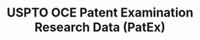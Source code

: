 ---
bigquery: https://console.cloud.google.com/bigquery?p=patents-public-data&d=uspto_oce_pair&page=dataset
citation: 'Graham, S. Marco, A., and Miller, A. (2015). “The USPTO Patent Examination
  Research Dataset: A Window on the Process of Patent Examination.”'
contributors: Graham, S. Marco, A., Miller, A.
cost: None
description: The latest version of PatEx (referred to below as the 2020 release) contains
  detailed information on nearly 11.9 million publicly-viewable provisional and non-provisional
  patent applications to the USPTO and over 4.6 million Patent Cooperation Treaty
  (PCT) applications. It is based on data that OCE downloaded from the Patent Examination
  Data System (PEDS) in April, 2021. The PEDS data are sourced from Public PAIR. The
  first time that OCE used PEDS as the basis of PatEx was for the 2019 release. We
  took the PEDS data and organized it into the familiar PatEx data files, which are
  based on the organization of the Public PAIR portal. The data files include information
  on each application’s characteristics, prosecution history, continuation history,
  claims of foreign priority, patent term adjustment history, publication history,
  and correspondence address information.
documentation: 'For the 2019 and later releases, new technical documentation is available
  https://www.uspto.gov/sites/default/files/documents/PatEx-2019-Technical-Doc.pdf


  A document describing the 2014-2017 data sets is available and can be cited as:
  Graham, Stuart J.H. and Marco, Alan C. and Miller, Richard, The USPTO Patent Examination
  Research Dataset: A Window on the Process of Patent Examination (November 30, 2015).
  Available at SSRN: https://ssrn.com/abstract=2702637.'
last_edit: Mon, 04 Apr 2022 19:06:22 GMT
location: https://www.uspto.gov/ip-policy/economic-research/research-datasets/patent-examination-research-dataset-public-pair
maintained_by: EconomicsData@uspto.gov
related_publications: https://ssrn.com/abstract=29956744, https://ssrn.com/abstract=2702637
schema_fields: '[''child_filing_date'', ''recorded_date'', ''patent_issue_date'',
  ''correspondence_name_line_2'', ''continuation_type'', ''application_number_pair'',
  ''inventor_address_type'', ''aia_first_to_file'', ''invention_title'', ''correspondence_name_line_1'',
  ''status_description'', ''sequence_number'', ''inventor_rank'', ''status_code'',
  ''earliest_pgpub_number'', ''inventor_country_code'', ''parent_application_number'',
  ''inventor_country_name'', ''examiner_id'', ''patent_number'', ''file_location'',
  ''inventor_name_middle'', ''event_description'', ''examiner_art_unit'', ''correspondence_region_name'',
  ''application_number'', ''inventor_name_last'', ''uspc_subclass'', ''wipo_pub_number'',
  ''disposal_type'', ''confirm_number'', ''abandon_date'', ''correspondence_city'',
  ''event_code'', ''foreign_parent_id'', ''parent_country_code'', ''examiner_name_first'',
  ''correspondence_country_code'', ''correspondence_postal_code'', ''inventor_region_code'',
  ''parent_filing_date'', ''inventor_name_first'', ''earliest_pgpub_date'', ''wipo_pub_date'',
  ''correspondence_region_code'', ''invention_subject_matter'', ''atty_docket_number'',
  ''filing_date'', ''correspondence_country_name'', ''appl_status_date'', ''appl_status_code'',
  ''child_application_number'', ''parent_country'', ''application_type'', ''examiner_name_middle'',
  ''uspc_class'', ''file_location_date'', ''correspondence_street_line_2'', ''foreign_parent_date'',
  ''small_entity_indicator'', ''examiner_name_last'', ''correspondence_street_line_1'',
  ''customer_number'']'
shortname: patex
tags:
- patents
- legal
- history
terms_of_use: 'USPTO’s online databases are not designed or intended to be a source
  for bulk downloads of USPTO data when accessed through the website’s interfaces.
  Individuals, companies, IP addresses, or blocks of IP addresses who, in effect,
  deny or decrease service by generating unusually high numbers of database accesses
  (searches, pages, or hits), whether generated manually or in an automated fashion,
  may be denied access to USPTO servers without notice.


  Bulk data products may be separately obtained from the USPTO, either for free or
  at the cost of dissemination. For details, see information on Electronic Bulk Data
  Products: https://www.uspto.gov/learning-and-resources/electronic-bulk-data-products'
title: USPTO OCE Patent Examination Research Data (PatEx)
uuid: 4342caa7-23af-420c-b2f6-6088f133df6a
---